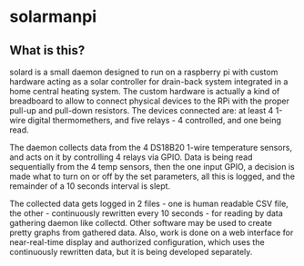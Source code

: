 # solarmanpi

## What is this?
solard is a small daemon designed to run on a raspberry pi with custom hardware acting as a solar controller for drain-back system
integrated in a home central heating system. The custom hardware is actually a kind of breadboard to allow to connect physical devices to the RPi with the proper pull-up and pull-down resistors. The devices connected are: at least 4 1-wire digital thermomethers, and five relays - 4 controlled, and one being read.

The daemon collects data from the 4 DS18B20 1-wire temperature sensors, and acts on it by controlling 4 relays via GPIO. Data is being read sequentially from the 4 temp sensors, then the one input GPIO, a decision is made what to turn on or off by the set parameters, all this is logged, and the remainder of a 10 seconds interval is slept.

The collected data gets logged in 2 files - one is human readable CSV file, the other - continuously rewritten every
10 seconds - for reading by data gathering daemon like collectd. Other software may be used to create pretty graphs
from gathered data. Also, work is done on a web interface for near-real-time display and authorized configuration, which uses the continuously rewritten data, but it is being developed separately.
